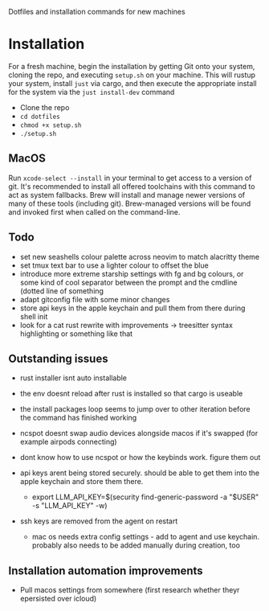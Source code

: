 Dotfiles and installation commands for new machines


# Installation

For a fresh machine, begin the installation by getting Git onto your system, cloning the repo, and
executing `setup.sh` on your machine. This will rustup your system, install `just` via cargo, and then execute the appropriate install for the system via the `just install-dev` command

- Clone the repo
- `cd dotfiles`
- `chmod +x setup.sh`
- `./setup.sh`

## MacOS

Run `xcode-select --install` in your terminal to get access to a version of git. It's recommended to install all offered toolchains with this command to act as system fallbacks. Brew will install and manage newer versions of many of these tools (including git). Brew-managed versions will be found and invoked first when called on the command-line.

## Todo

- set new seashells colour palette across neovim to match alacritty theme
- set tmux text bar to use a lighter colour to offset the blue
- introduce more extreme starship settings with fg and bg colours, or some kind of cool separator between the prompt and the cmdline (dotted line of something
- adapt gitconfig file with some minor changes
- store api keys in the apple keychain and pull them from there during shell init
- look for a cat rust rewrite with improvements -> treesitter syntax highlighting or something like that



## Outstanding issues

- rust installer isnt auto installable
- the env doesnt reload after rust is installed so that cargo is useable
- the install packages loop seems to jump over to other iteration before the command has finished working
- ncspot doesnt swap audio devices alongside macos if it's swapped (for example airpods connecting)
- dont know how to use ncspot or how the keybinds work. figure them out

- api keys arent being stored securely. should be able to get them into the apple keychain and store them there.
    - export LLM_API_KEY=$(security find-generic-password -a "$USER" -s "LLM_API_KEY" -w)

    
- ssh keys are removed from the agent on restart
    - mac os needs extra config settings - add to agent and use keychain. probably also needs to be added manually during creation, too

## Installation automation improvements

- Pull macos settings from somewhere (first research whether theyr epersisted over icloud)
